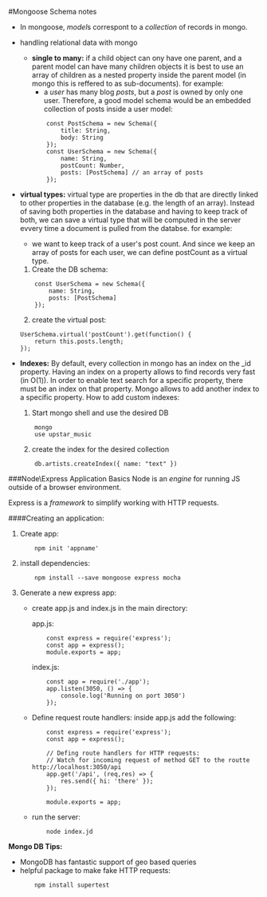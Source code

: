 #Mongoose Schema notes
- In mongoose, *model*s correspont to a *collection* of records in mongo.
- handling relational data with mongo
    - __**single to many:**__ if a child object can ony have one parent, and a parent model can have many children objects it is best to use an array of children as a nested property inside the parent model (in mongo this is reffered to as sub-documents). 
    for example: 
        - a *user* has many blog *posts*, but a *post* is owned by only one user. Therefore, a good model schema would be an embedded collection of posts inside a user model: 
        ```{js}
            const PostSchema = new Schema({
                title: String,
                body: String
            });
            const UserSchema = new Schema({
                name: String,
                postCount: Number,
                posts: [PostSchema] // an array of posts
            });
        ```

- __**virtual types:**__
virtual type are properties in the db that are directly linked to other properties in the database (e.g. the length of an array).
Instead of saving both properties in the database and having to keep track of both, we can save a virtual type that will be computed in the server evvery time a document is pulled from the databse.
for example:
    - we want to keep track of a user's post count. And since we keep an array of posts for each user, we can define postCount as a virtual type.
    1. Create the DB schema:
    ```{js}
        const UserSchema = new Schema({
            name: String,
            posts: [PostSchema]
        });
    ```
    2. create the virtual post:
    ```{js}
    UserSchema.virtual('postCount').get(function() {
        return this.posts.length;
    });
    ```

- **Indexes:**
By default, every collection in mongo has an index on the _id property.
Having an index on a property allows to find records very fast (in O(1)).
In order to enable text search for a specific property, there must be an index on that property.
Mongo allows to add another index to a specific property.
How to add custom indexes:
    1. Start mongo shell and use the desired DB
    ```{js}
        mongo
        use upstar_music
    ```
    2. create the index for the desired collection
    ```{js}
        db.artists.createIndex({ name: "text" })
    ```


###Node\Express Application Basics
Node is an *engine* for running JS outside of a browser environment.

Express is a *framework* to simplify working with HTTP requests.
 
####Creating an application:
    
1. Create app:
    ```{js}
        npm init 'appname'
    ```
2. install dependencies:
    ```{js}
        npm install --save mongoose express mocha
    ```
3. Generate a new express app:
    - create app.js and index.js in the main directory:
        
        app.js:
        ```{js}
            const express = require('express');
            const app = express();
            module.exports = app;
        ```
        index.js:
        ```{js}
            const app = require('./app');
            app.listen(3050, () => {
                console.log('Running on port 3050')
            });
        ```
    - Define request route handlers:
        inside app.js add the following:
        ```{js}
            const express = require('express');
            const app = express();

            // Defing route handlers for HTTP requests:
            // Watch for incoming request of method GET to the routte http://localhost:3050/api
            app.get('/api', (req,res) => {
                res.send({ hi: 'there' });
            });

            module.exports = app;
        ```
    - run the server:
        ```{js}
            node index.jd
        ```

**Mongo DB Tips:**
- MongoDB has fantastic support of geo based queries
- helpful package to make fake HTTP requests:
  ```{js}
      npm install supertest
  ```